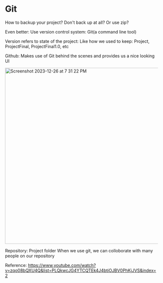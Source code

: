 # Git

How to backup your project?
Don't back up at all?
Or use zip?

Even better: Use version control system: Git(a command line tool)

Version refers to state of the project: Like how we used to keep: Project, ProjectFinal, ProjectFinal1.0, etc

Github: Makes use of Git behind the scenes and provides us a nice looking UI

<img width="579" alt="Screenshot 2023-12-26 at 7 31 22 PM" src="https://github.com/manikaSharma16/Git/assets/99970103/8bb2e128-932b-4b79-92e7-7031a1beeb34">

Repository: Project folder
When we use git, we can colloborate with many people on our repository



Reference: https://www.youtube.com/watch?v=zqo08bQXU4Q&list=PLQkwcJG4YTCQTEk4J4btiOJBV0PhKjJVS&index=2
